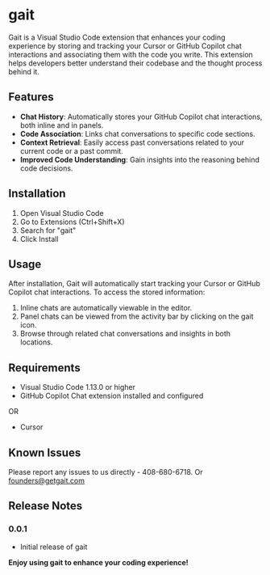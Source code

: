 # gait

Gait is a Visual Studio Code extension that enhances your coding experience by storing and tracking your Cursor or GitHub Copilot chat interactions and associating them with the code you write. This extension helps developers better understand their codebase and the thought process behind it.

## Features

- **Chat History**: Automatically stores your GitHub Copilot chat interactions, both inline and in panels.
- **Code Association**: Links chat conversations to specific code sections.
- **Context Retrieval**: Easily access past conversations related to your current code or a past commit.
- **Improved Code Understanding**: Gain insights into the reasoning behind code decisions.

## Installation

1. Open Visual Studio Code
2. Go to Extensions (Ctrl+Shift+X)
3. Search for "gait"
4. Click Install

## Usage

After installation, Gait will automatically start tracking your Cursor or GitHub Copilot chat interactions. To access the stored information:

1. Inline chats are automatically viewable in the editor.
2. Panel chats can be viewed from the activity bar by clicking on the gait icon.
3. Browse through related chat conversations and insights in both locations.

## Requirements

- Visual Studio Code 1.13.0 or higher
- GitHub Copilot Chat extension installed and configured

OR 

- Cursor

## Known Issues

Please report any issues to us directly - 408-680-6718. Or founders@getgait.com

## Release Notes

### 0.0.1
- Initial release of gait

**Enjoy using gait to enhance your coding experience!**
